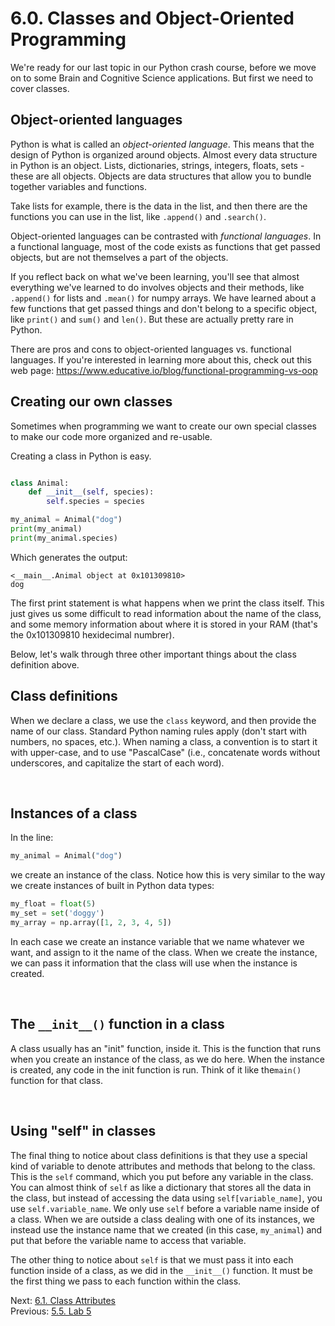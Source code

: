 # 6.0. Classes and Object-Oriented Programming

We're ready for our last topic in our Python crash course, before we move on to some Brain and Cognitive Science
applications. But first we need to cover classes.

## Object-oriented languages

Python is what is called an _object-oriented language_. This means that the design of Python is organized around objects.
Almost every data structure in Python is an object. Lists, dictionaries, strings, integers, floats, sets - these are all
objects. Objects are data structures that allow you to bundle together variables and functions.

Take lists for example, there is the data in the list, and then there are the functions you can use in the list, like
`.append()` and `.search()`.

Object-oriented languages can be contrasted with _functional languages_. In a functional language, most of the code
exists as functions that get passed objects, but are not themselves a part of the objects.

If you reflect back on what we've been learning, you'll see that almost everything we've learned to do involves objects
and their methods, like `.append()` for lists and `.mean()` for numpy arrays. We have learned about a few functions that
get passed things and don't belong to a specific object, like `print()` and `sum()` and `len()`. But these are actually
pretty rare in Python.

There are pros and cons to object-oriented languages vs. functional languages. If you're interested in learning more
about this, check out this web page: https://www.educative.io/blog/functional-programming-vs-oop

## Creating our own classes

Sometimes when programming we want to create our own special classes to make our code more organized and re-usable.

Creating a class in Python is easy.

```python

class Animal:
    def __init__(self, species):
        self.species = species

my_animal = Animal("dog")
print(my_animal)
print(my_animal.species)
```

Which generates the output:

```text
<__main__.Animal object at 0x101309810>
dog
```

The first print statement is what happens when we print the class itself. This just gives us some difficult to read
information about the name of the class, and some memory information about where it is stored in your RAM (that's the
0x101309810 hexidecimal numbrer). 

Below, let's walk through three other important things about the class definition above.

## Class definitions

When we declare a class, we use the `class` keyword, and then provide the name of our class. Standard Python naming
rules apply (don't start with numbers, no spaces, etc.). When naming a class, a convention is to start it with
upper-case, and to use "PascalCase" (i.e., concatenate words without underscores, and capitalize the start of each
word).

<br>

## Instances of a class

In the line:

```python
my_animal = Animal("dog")
```

we create an instance of the class. Notice how this is very similar to the way we create instances of built in Python
data types:

```python
my_float = float(5)
my_set = set('doggy')
my_array = np.array([1, 2, 3, 4, 5])
```

In each case we create an instance variable that we name whatever we want, and assign to it the name of the class. When
we create the instance, we can pass it information that the class will use when the instance is created.

<br>

## The `__init__()` function in a class

A class usually has an "init" function, inside it. This is the function that runs when you create an instance of the
class, as we do here. When the instance is created, any code in the init function is run. Think of it like the`main()`
function for that class.


<br>

## Using "self" in classes

The final thing to notice about class definitions is that they use a special kind of variable to denote attributes and
methods that belong to the class. This is the `self` command, which you put before any variable in the class. You can
almost think of `self` as like a dictionary that stores all the data in the class, but instead of accessing the data
using `self[variable_name]`, you use `self.variable_name`. We only use `self` before a variable name inside of a class.
When we are outside a class dealing with one of its instances, we instead use the instance name that we created (in this
case, `my_animal`) and put that before the variable name to access that variable.

The other thing to notice about `self` is that we must pass it into each function inside of a class, as we did in the
`__init__()` function. It must be the first thing we pass to each function within the class.

Next: [6.1. Class Attributes](6.1.%20Class%20Attributes.md)<br>
Previous: [5.5. Lab 5](../CH05/5.5.%20Lab%205.md)
